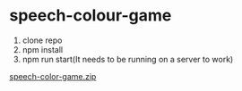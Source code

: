 # speech-colour-game

1. clone repo
2. npm install
3. npm run start(It needs to be running on a server to work)

[speech-color-game.zip](https://github.com/bvonpotobsky/speech-colour-game/files/6915794/speech-color-game.zip)

